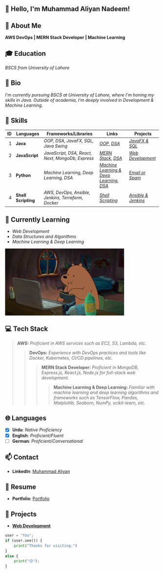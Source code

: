 ## 👋 Hello, I'm Muhammad Aliyan Nadeem!

## 📝 About Me
**AWS DevOps | MERN Stack Developer | Machine Learning**

## 🎓 Education
*BSCS from University of Lahore*

## 🌟 Bio
*I'm currently pursuing BSCS at University of Lahore, where I'm honing my skills in Java. Outside of academia, I'm deeply involved in Development & Machine Learning.*

## 💼 Skills
| ID | Languages | Frameworks/Libraries |  Links  | Projects |
|-----:|-----------|----------------------|----------|----------|
|     1| **Java**      | *OOP, DSA, JavaFX,  SQL,  Java Swing* | [*OOP*](https://github.com/MuhammadAliyan10/Java_Assignment), [*DSA*](https://github.com/MuhammadAliyan10/Data_Structures_Algorithms.git) | [*JavaFX & SQL*](https://github.com/MuhammadAliyan10/Search_Engine_Java) |
|     2| **JavaScript**    | *JavaScript, DSA, React, Next, MongoDb, Express* | [*MERN Stack*](https://github.com/MuhammadAliyan10/Web_Development), [*DSA*](https://github.com/MuhammadAliyan10/Data_Structures_Algorithms.git) | [*Web Development*](https://github.com/MuhammadAliyan10/Web_Development) |
|     3| **Python** | *Machine Learning, Deep Learning, DSA* | [*Machine Learning & Deep Learning*](https://github.com/MuhammadAliyan10/Machine_Learning), [*DSA*](https://github.com/MuhammadAliyan10/Data_Structures_Algorithms.git) | [*Email or Spam*](https://github.com/MuhammadAliyan10/Email_Spam) |
|     4| **Shell Scripting** |  *AWS, DevOps, Ansible, Jenkins, Terraform, Docker* | [*Shell Scripting*](https://github.com/MuhammadAliyan10/Sh_Assignment) | [*Ansible & Jenkins*](https://github.com/MuhammadAliyan10/ansible_jenkins_nginx) |

## 🌱 Currently Learning
- *Web Development*
- *Data Structures and Algorithms*
- *Machine Learning & Deep Learning*
<img src="https://github.com/darsaveli/Mariam/blob/main/1479814528_webarebears.gif" width="390px" align="center">

## 💻 Tech Stack
>**AWS:** *Proficient in AWS services such as EC2, S3, Lambda, etc.*
>>**DevOps:** *Experience with DevOps practices and tools like Docker, Kubernetes, CI/CD pipelines, etc.*
>>>**MERN Stack Developer:** *Proficient in MongoDB, Express.js, React.js, Node.js for full-stack web development.*
>>>>**Machine Learning & Deep Learning:** *Familiar with machine learning and deep learning algorithms and frameworks such as TensorFlow, Pandas, Matplotlib, Seaborn, NumPy,  scikit-learn, etc.*

## 🌐 Languages
- [X] **Urdu**: *Native Proficiency*
- [X] **English**: *Proficient/Fluent*
- [ ] **German**: *Proficient/Conversational*

## 📫 Contact
- **LinkedIn**: [Muhammad Aliyan](https://www.linkedin.com/in/muhammad-aliyan-1900a7275/)

## 📑 Resume
- **Portfolio**: [Portfolio](https://aliyan-portfolio-5cop5qcgj-muhammadaliyan10s-projects.vercel.app/)

## 🚀 Projects
- [**Web Development**](https://github.com/users/MuhammadAliyan10/projects/1)
  

```python
user = "You";
if (user.see()) {
    print("Thanks for visiting.")
}
else {
    print("😒");
}
```
